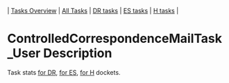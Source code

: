 | [Tasks Overview](tasks-overview.md) | [All Tasks](../alltasks.md) | [DR tasks](../docs-DR/tasklist.md) | [ES tasks](../docs-ES/tasklist.md) | [H tasks](../docs-H/tasklist.md) |

# ControlledCorrespondenceMailTask_User Description

Task stats [for DR](../docs-DR/ControlledCorrespondenceMailTask_User.md), [for ES](../docs-ES/ControlledCorrespondenceMailTask_User.md), [for H](../docs-H/ControlledCorrespondenceMailTask_User.md) dockets.

